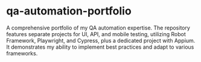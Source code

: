# qa-automation-portfolio
A comprehensive portfolio of my QA automation expertise. The repository features separate projects for UI, API, and mobile testing, utilizing Robot Framework, Playwright, and Cypress, plus a dedicated project with Appium. It demonstrates my ability to implement best practices and adapt to various frameworks.
